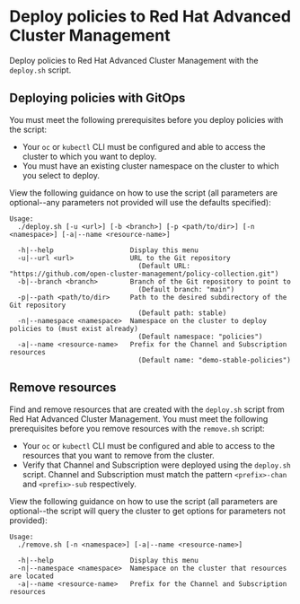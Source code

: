 # Deploy policies to Red Hat Advanced Cluster Management 

Deploy policies to Red Hat Advanced Cluster Management with the `deploy.sh` script.

## Deploying policies with GitOps

You must meet the following prerequisites before you deploy policies with the script:

- Your `oc` or `kubectl` CLI must be configured and able to access the cluster to which you want to deploy. 
- You must have an existing cluster namespace on the cluster to which you select to deploy.

View the following guidance on how to use the script (all parameters are optional--any parameters not provided will use the defaults specified):
 
```
Usage:
  ./deploy.sh [-u <url>] [-b <branch>] [-p <path/to/dir>] [-n <namespace>] [-a|--name <resource-name>]

  -h|--help                   Display this menu
  -u|--url <url>              URL to the Git repository
                                (Default URL: "https://github.com/open-cluster-management/policy-collection.git")
  -b|--branch <branch>        Branch of the Git repository to point to
                                (Default branch: "main")
  -p|--path <path/to/dir>     Path to the desired subdirectory of the Git repository
                                (Default path: stable)
  -n|--namespace <namespace>  Namespace on the cluster to deploy policies to (must exist already)
                                (Default namespace: "policies")
  -a|--name <resource-name>   Prefix for the Channel and Subscription resources
                                (Default name: "demo-stable-policies")
```

## Remove resources 

Find and remove resources that are created with the `deploy.sh` script from Red Hat Advanced Cluster Management. You must meet the following prerequisites before you remove resources with the `remove.sh` script:

- Your `oc` or `kubectl` CLI must be configured and able to access to the resources that you want to remove from the cluster.
- Verify that Channel and Subscription were deployed using the `deploy.sh` script. Channel and Subscription must match the pattern `<prefix>-chan` and `<prefix>-sub` respectively.

View the following guidance on how to use the script (all parameters are optional--the script will query the cluster to get options for parameters not provided):

```
Usage:
  ./remove.sh [-n <namespace>] [-a|--name <resource-name>]

  -h|--help                   Display this menu
  -n|--namespace <namespace>  Namespace on the cluster that resources are located
  -a|--name <resource-name>   Prefix for the Channel and Subscription resources
```

